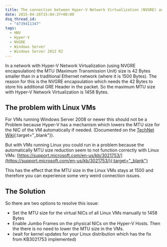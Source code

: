 ```yaml
---
title: The connection between Hyper-V Network Virtualization (NVGRE) and MTU Size (and Linux)
date: 2015-04-26T15:04:37+00:00
dsq_thread_id:
  - "4739411347"
tags:
  - HNV
  - Hyper-V
  - NVGRE
  - Windows Server
  - Windows Server 2012 R2
---
```


In a network with Hyper-V Network Virtualization (using NVGRE encapsulation) the MTU (Maximum Transmission Unit) size is 42 Bytes smaller than in a traditional Ethernet network (where it is 1500 Bytes). The reason for this is the NVGRE encapsulation which needs the 42 Bytes to store his additional GRE Header in the packet. So the maximum MTU size with Hyper-V Network Virtualization is 1458 Bytes.

## The problem with Linux VMs

For VMs running Windows Server 2008 or newer this should not be a Problem because Hyper-V has a mechanism which lowers the MTU size for the NIC of the VM automatically if needed. (Documented on the [TechNet Wiki](https://social.technet.microsoft.com/wiki/contents/articles/23833.windows-server-2012-r2-network-virtualization-nvgre-mtu-reduction.aspx){:target="_blank"}).

But with VMs running Linux you could run in a problem because the automatically MTU size reduction seem to not function correctly with Linux VMs: [https://support.microsoft.com/en-us/kb/3021753/](https://support.microsoft.com/en-us/kb/3021753/){:target="_blank"}

This has the effect that the MTU size in the Linux VMs stays at 1500 and therefore you can experience some very weird connection issues.

## The Solution

So there are two options to resolve this issue:

* Set the MTU size for the virtual NICs of all Linux VMs manually to 1458 Bytes
* Enable Jumbo Frames on the physical NICs on the Hyper-V Hosts. Then the there is no need to lower the MTU size in the VMs.
* (wait for kernel updates for your Linux distribution which has the fix from KB3021753 implemented)